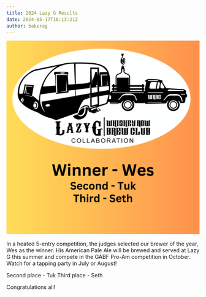 ```yaml
---
title: 2024 Lazy G Results
date: 2024-05-17T18:13:21Z
author: bakerag
---
```


![results](2024-lazyG-results.png)

In a heated 5-entry competition, the judges selected our brewer of the year, Wes as the winner. His American Pale Ale will be brewed and served at Lazy G this summer and compete in the GABF Pro-Am competition in October. Watch for a tapping party in July or August!

Second place - Tuk
Third place - Seth

Congratulations all!